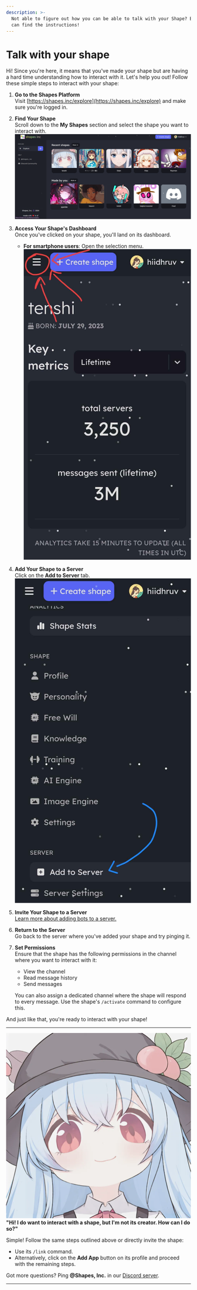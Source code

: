 ```yaml
---
description: >-
  Not able to figure out how you can be able to talk with your Shape? Below you
  can find the instructions!
---
```


# Talk with your shape

Hi! Since you're here, it means that you've made your shape but are having a hard time understanding how to interact with it. Let's help you out! Follow these simple steps to interact with your shape:

1. **Go to the Shapes Platform**\
   Visit [https://shapes.inc/explore](https://shapes.inc/explore) and make sure you're logged in.
2. **Find Your Shape**\
   Scroll down to the **My Shapes** section and select the shape you want to interact with.\
   ![](<../../.gitbook/assets/image (7).png>)
3. **Access Your Shape's Dashboard**\
   Once you've clicked on your shape, you'll land on its dashboard.
   * **For smartphone users**: Open the selection menu.\
     ![](<../../.gitbook/assets/image (1) (1).png>)
4. **Add Your Shape to a Server**\
   Click on the **Add to Server** tab.\
   ![](<../../.gitbook/assets/image (2) (1).png>)
5. **Invite Your Shape to a Server**\
   [Learn more about adding bots to a server.](https://www.google.com/search?q=how+to+add+a+discord+bot+to+my+server)
6. **Return to the Server**\
   Go back to the server where you've added your shape and try pinging it.
7.  **Set Permissions**\
    Ensure that the shape has the following permissions in the channel where you want to interact with it:

    * View the channel
    * Read message history
    * Send messages

    You can also assign a dedicated channel where the shape will respond to every message. Use the shape's `/activate` command to configure this.

And just like that, you're ready to interact with your shape!

***

<img src="../../.gitbook/assets/903180578b3b367006edbc8e574677f1.webp" alt="Tenshi!" data-size="line"> **"Hi! I do want to interact with a shape, but I'm not its creator. How can I do so?"**

Simple! Follow the same steps outlined above or directly invite the shape:

* Use its `/link` command.
* Alternatively, click on the **Add App** button on its profile and proceed with the remaining steps.

Got more questions? Ping **@Shapes, Inc.** in our [Discord server](https://discord.gg/shapes).

***
